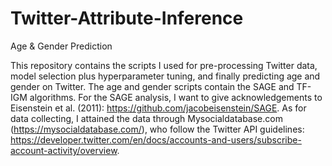 # Twitter-Attribute-Inference
Age &amp; Gender Prediction

This repository contains the scripts I used for pre-processing Twitter data, model selection plus hyperparameter tuning, and finally predicting age
and gender on Twitter. The age and gender scripts contain the SAGE and TF-IGM algorithms. 
For the SAGE analysis, I want to give acknowledgements to Eisenstein et al. (2011): https://github.com/jacobeisenstein/SAGE.
As for data collecting, I attained the data through Mysocialdatabase.com (https://mysocialdatabase.com/), 
who follow the Twitter API guidelines: https://developer.twitter.com/en/docs/accounts-and-users/subscribe-account-activity/overview.


